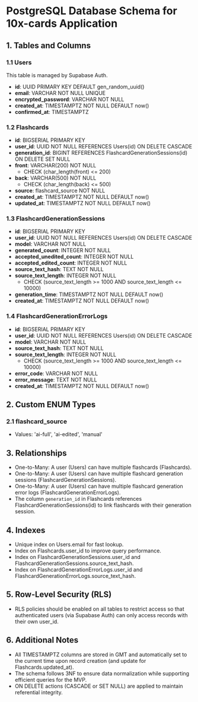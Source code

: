 # PostgreSQL Database Schema for 10x-cards Application

## 1. Tables and Columns

### 1.1 Users

This table is managed by Supabase Auth.

- **id**: UUID PRIMARY KEY DEFAULT gen_random_uuid()
- **email**: VARCHAR NOT NULL UNIQUE
- **encrypted_password**: VARCHAR NOT NULL
- **created_at**: TIMESTAMPTZ NOT NULL DEFAULT now()
- **confirmed_at**: TIMESTAMPTZ

### 1.2 Flashcards
- **id**: BIGSERIAL PRIMARY KEY
- **user_id**: UUID NOT NULL REFERENCES Users(id) ON DELETE CASCADE
- **generation_id**: BIGINT REFERENCES FlashcardGenerationSessions(id) ON DELETE SET NULL
- **front**: VARCHAR(200) NOT NULL
  - CHECK (char_length(front) <= 200)
- **back**: VARCHAR(500) NOT NULL
  - CHECK (char_length(back) <= 500)
- **source**: flashcard_source NOT NULL
- **created_at**: TIMESTAMPTZ NOT NULL DEFAULT now()
- **updated_at**: TIMESTAMPTZ NOT NULL DEFAULT now()

### 1.3 FlashcardGenerationSessions
- **id**: BIGSERIAL PRIMARY KEY
- **user_id**: UUID NOT NULL REFERENCES Users(id) ON DELETE CASCADE
- **model**: VARCHAR NOT NULL
- **generated_count**: INTEGER NOT NULL
- **accepted_unedited_count**: INTEGER NOT NULL
- **accepted_edited_count**: INTEGER NOT NULL
- **source_text_hash**: TEXT NOT NULL
- **source_text_length**: INTEGER NOT NULL
  - CHECK (source_text_length >= 1000 AND source_text_length <= 10000)
- **generation_time**: TIMESTAMPTZ NOT NULL DEFAULT now()
- **created_at**: TIMESTAMPTZ NOT NULL DEFAULT now()

### 1.4 FlashcardGenerationErrorLogs
- **id**: BIGSERIAL PRIMARY KEY
- **user_id**: UUID NOT NULL REFERENCES Users(id) ON DELETE CASCADE
- **model**: VARCHAR NOT NULL
- **source_text_hash**: TEXT NOT NULL
- **source_text_length**: INTEGER NOT NULL
  - CHECK (source_text_length >= 1000 AND source_text_length <= 10000)
- **error_code**: VARCHAR NOT NULL
- **error_message**: TEXT NOT NULL
- **created_at**: TIMESTAMPTZ NOT NULL DEFAULT now()

## 2. Custom ENUM Types

### 2.1 flashcard_source
- Values: 'ai-full', 'ai-edited', 'manual'

## 3. Relationships

- One-to-Many: A user (Users) can have multiple flashcards (Flashcards).
- One-to-Many: A user (Users) can have multiple flashcard generation sessions (FlashcardGenerationSessions).
- One-to-Many: A user (Users) can have multiple flashcard generation error logs (FlashcardGenerationErrorLogs).
- The column `generation_id` in Flashcards references FlashcardGenerationSessions(id) to link flashcards with their generation session.

## 4. Indexes

- Unique index on Users.email for fast lookup.
- Index on Flashcards.user_id to improve query performance.
- Index on FlashcardGenerationSessions.user_id and FlashcardGenerationSessions.source_text_hash.
- Index on FlashcardGenerationErrorLogs.user_id and FlashcardGenerationErrorLogs.source_text_hash.

## 5. Row-Level Security (RLS)

- RLS policies should be enabled on all tables to restrict access so that authenticated users (via Supabase Auth) can only access records with their own user_id.

## 6. Additional Notes

- All TIMESTAMPTZ columns are stored in GMT and automatically set to the current time upon record creation (and update for Flashcards.updated_at).
- The schema follows 3NF to ensure data normalization while supporting efficient queries for the MVP.
- ON DELETE actions (CASCADE or SET NULL) are applied to maintain referential integrity. 